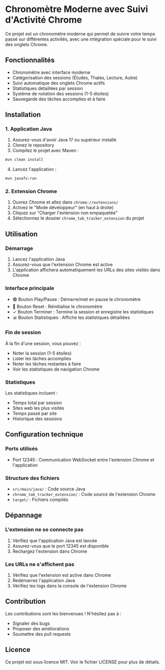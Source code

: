 # Chronomètre Moderne avec Suivi d'Activité Chrome

Ce projet est un chronomètre moderne qui permet de suivre votre temps passé sur différentes activités, avec une intégration spéciale pour le suivi des onglets Chrome.

## Fonctionnalités

- Chronomètre avec interface moderne
- Catégorisation des sessions (Études, Thales, Lecture, Autre)
- Suivi automatique des onglets Chrome actifs
- Statistiques détaillées par session
- Système de notation des sessions (1-5 étoiles)
- Sauvegarde des tâches accomplies et à faire

## Installation

### 1. Application Java

1. Assurez-vous d'avoir Java 17 ou supérieur installé
2. Clonez le repository
3. Compilez le projet avec Maven :
```bash
mvn clean install
```
4. Lancez l'application :
```bash
mvn javafx:run
```

### 2. Extension Chrome

1. Ouvrez Chrome et allez dans `chrome://extensions/`
2. Activez le "Mode développeur" (en haut à droite)
3. Cliquez sur "Charger l'extension non empaquetée"
4. Sélectionnez le dossier `chrome_tab_tracker_extension` du projet

## Utilisation

### Démarrage

1. Lancez l'application Java
2. Assurez-vous que l'extension Chrome est active
3. L'application affichera automatiquement les URLs des sites visités dans Chrome

### Interface principale

- 🟢 Bouton Play/Pause : Démarre/met en pause le chronomètre
- 🔄 Bouton Reset : Réinitialise le chronomètre
- ✓ Bouton Terminer : Termine la session et enregistre les statistiques
- 📊 Bouton Statistiques : Affiche les statistiques détaillées

### Fin de session

À la fin d'une session, vous pouvez :
- Noter la session (1-5 étoiles)
- Lister les tâches accomplies
- Noter les tâches restantes à faire
- Voir les statistiques de navigation Chrome

### Statistiques

Les statistiques incluent :
- Temps total par session
- Sites web les plus visités
- Temps passé par site
- Historique des sessions

## Configuration technique

### Ports utilisés

- Port 12345 : Communication WebSocket entre l'extension Chrome et l'application

### Structure des fichiers

- `src/main/java/` : Code source Java
- `chrome_tab_tracker_extension/` : Code source de l'extension Chrome
- `target/` : Fichiers compilés

## Dépannage

### L'extension ne se connecte pas

1. Vérifiez que l'application Java est lancée
2. Assurez-vous que le port 12345 est disponible
3. Rechargez l'extension dans Chrome

### Les URLs ne s'affichent pas

1. Vérifiez que l'extension est active dans Chrome
2. Redémarrez l'application Java
3. Vérifiez les logs dans la console de l'extension Chrome

## Contribution

Les contributions sont les bienvenues ! N'hésitez pas à :
- Signaler des bugs
- Proposer des améliorations
- Soumettre des pull requests

## Licence

Ce projet est sous licence MIT. Voir le fichier LICENSE pour plus de détails. 